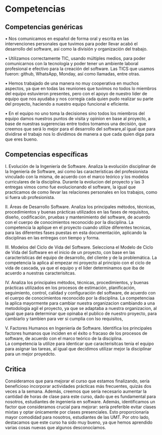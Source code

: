 # Competencias 
## Competencias genéricas

• Nos comunicamos en español de forma oral y escrita en las intervenciones personales que tuvimos para poder llevar acabó el desarrollo del software, así como la división y organización del trabajo. 

• Utilizamos correctamente TIC, usando múltiples medios, para poder comunicarnos con la tecnología y poder tener un ambiente laboral profesional e efectivo para la creación del software. Las TICS que usamos fueron: github, WhatsApp, Monday, así como llamadas, entre otras.

• Hemos trabajado de una manera no muy cooperativa en muchos aspectos, ya que en todas las reuniones que tuvimos no todos lo miembros del equipo  estuvieron presentes, pero con el apoyo de nuestro líder de equipo que nos ayudaba y nos corregía cada quien pudo realizar su parte del proyecto, haciendo a nuestro equipo funcional e eficiente.

• En el equipo no uno toma la decisiones sino todos  los miembros del equipo damos nuestros puntos de visita y opinion en base al proyecto, a base de nuestras sugerencias entre todos tomamos una decisión, que creemos que será lo mejor para el desarrollo del software,al igual que para dividirse el trabajo nos lo dividimos de manera a que cada quien diga para que eres bueno. 


## Competencias específicas

I.	Evolución de la Ingeniería de Software.	Analiza la evolución disciplinar de la Ingeniería de Software, así como las características del profesionista vinculado con la misma, de acuerdo con el marco teórico y los modelos curriculares de la disciplina.
Durante la evolucion del proyecto y las 3 entregas vimos como fue evolucionando el software,  la igual que practicamos de como llevar las relaciones personales en los trabajos, como si fuera ub profesionista. 

II.	Áreas de Desarrollo Software.	Analiza los principales métodos, técnicas, procedimientos y buenas prácticas utilizados en las fases de requisitos, diseño, codificación, pruebas y mantenimiento del software, de acuerdo con el cuerpo de conocimientos reconocido por la disciplina.	
La competencia la aplique en el proyecto cuando utilize diferentes tecnicas, para las diferentes fases puestas en esta documentación, aplicando la disciplinas en las entregas con tiempo y forma.

III.	Modelos del Ciclo de Vida del Software.	Selecciona el Modelo de Ciclo de Vida del Software en el inicio de un proyecto, con base en las características del equipo de desarrollo, del cliente y de la problemática.	
La competencia la aplica al empezar mi proyecto al principio con el ciclo de vida de cascada, ya que el equipo y el lider determinamos que iba de acuerdo a nuestras caracterisitcas.

IV. Analiza los principales métodos, técnicas, procedimientos, y buenas prácticas utilizados en los procesos de estimación, planificación, seguimiento, control, calidad y configuración del software, de acuerdo con el cuerpo de conocimientos reconocido por la disciplina.
La competenciaa la aplica mayormente para cambiar nuestra organizacion cambiando  a una metodologia agil el proyecto, ya que se adaptaba a nuestra organizacion, al igual que para determinar que opinaba el publico de nuestro proyecto, para cambiarlo y tambien para ver si cumplia con lso requisitos, 

V.	Factores Humanos en Ingeniería de Software.	Identifica los principales factores humanos que inciden en el éxito o fracaso de los procesos de software, de acuerdo con el marco teórico de la disciplina.	
La competencia la utilize para identicar que caracterisitcas tenia el equipo para asignar las tareas, al igual que decidimos utilizar mejor la disciplinar para un mejor proyedcto. 

## Critica
Consideramos que para mejorar el curso que estamos finalizando, sería beneficioso incorporar actividades prácticas más frecuentes, quizás dos veces a la semana. Además, creemos que sería necesario aumentar la cantidad de horas de clase para este curso, dado que es fundamental para nosotros, estudiantes de ingeniería en software. Además, identificamos un factor que consideramos crucial para mejorar: sería preferible evitar clases mixtas y optar únicamente por clases presenciales. Esto proporcionaría mayor comodidad para nosotros, estudiantes de las UMT. Por otro lado, destacamos que este curso ha sido muy bueno, ya que hemos aprendido varias cosas nuevas que algunos desconocíamos. 
